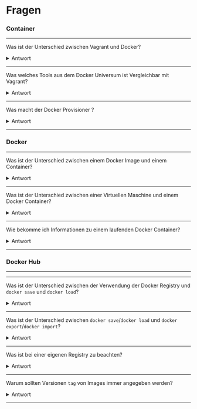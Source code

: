 Fragen
======

### Container
***

Was ist der Unterschied zwischen Vagrant und Docker?
<details><summary>Antwort</summary>
 	Vagrant ist für IaaS und Docker für PaaS
</p></details>

---

Was welches Tools aus dem Docker Universum ist Vergleichbar mit Vagrant?
<details><summary>Antwort</summary>
 	docker machine
</p></details>

---

Was macht der Docker Provisioner ?
<details><summary>Antwort</summary>  
	 	Installiert Docker in einer VM
</p></details>

---

### Docker
***

Was ist der Unterschied zwischen einem Docker Image und einem Container?
<details><summary>Antwort</summary>
	 	Image = gebuildet und readonly, Container Image + aktuelle Änderungen im Filesystem
</p></details>

---

Was ist der Unterschied zwischen einer Virtuellen Maschine und einem Docker Container?
<details><summary>Antwort</summary>
	 	VM hat Betriebssystem mit am laufen, Docker nur die eigenen Prozesse
</p></details>
	
---

Wie bekomme ich Informationen zu einem laufenden Docker Container?
<details><summary>Antwort</summary>
	 	docker logs, docker inspect
</p></details>

---

### Docker Hub
***

---
Was ist der Unterschied zwischen der Verwendung der Docker Registry und `docker save` und `docker load`?
<details><summary>Antwort</summary>
	 	Registry ist in der Cloud und Images sind für alle sichtbar, save und load passiert lokal mit Dateien
</p></details>

---

Was ist der Unterschied zwischen `docker save`/`docker load` und `docker export`/`docker import`?
<details><summary>Antwort</summary>
	 	save/load ist für Images, export/import für Container
</p></details>

---

Was ist bei einer eigenen Registry zu beachten?
<details><summary>Antwort</summary>
	 	Sicherheit, bzw. das mögliche Fehlen davon
</p></details>

---

Warum sollten Versionen `tag` von Images immer angegeben werden?
<details><summary>Antwort</summary>
	 	Ansonsten wird `latest` verwendet und so nicht sicher ist welche Version wirklich verwendet wird.
</p></details>

---
